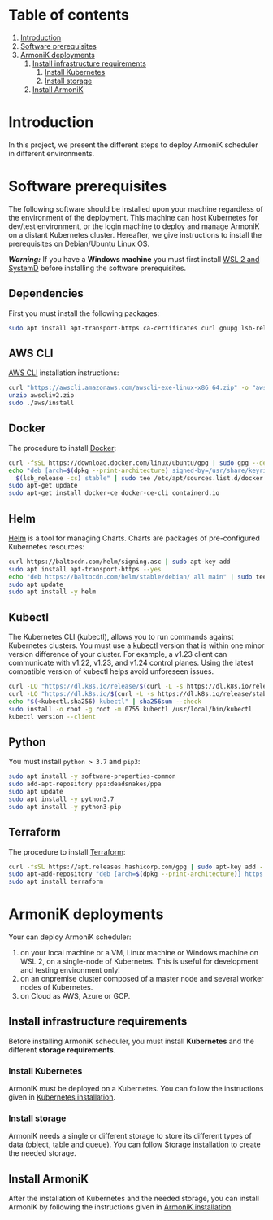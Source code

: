 # Table of contents

1. [Introduction](#introduction)
2. [Software prerequisites](#software-prerequisites)
3. [ArmoniK deployments](#armonik-deployments)
    1. [Install infrastructure requirements](#install-infrastructure-requirements)
        1. [Install Kubernetes](#install-kubernetes)
        2. [Install storage](#install-storage)
    2. [Install ArmoniK](#install-armonik)

# Introduction

In this project, we present the different steps to deploy ArmoniK scheduler in different environments.

# Software prerequisites

The following software should be installed upon your machine regardless of the environment of the deployment. This
machine can host Kubernetes for dev/test environment, or the login machine to deploy and manage ArmoniK on a distant
Kubernetes cluster. Hereafter, we give instructions to install the prerequisites on Debian/Ubuntu Linux OS.

***Warning:*** If you have a **Windows machine** you must first
install [WSL 2 and SystemD](kubernetes/onpremise/localhost/wsl2.md) before installing the software prerequisites.

## Dependencies

First you must install the following packages:

```bash
sudo apt install apt-transport-https ca-certificates curl gnupg lsb-release jq
```

## AWS CLI

[AWS CLI](https://docs.aws.amazon.com/cli/latest/userguide/cli-chap-welcome.html) installation instructions:

```bash
curl "https://awscli.amazonaws.com/awscli-exe-linux-x86_64.zip" -o "awscliv2.zip"
unzip awscliv2.zip
sudo ./aws/install
```

## Docker

The procedure to install [Docker](https://docs.docker.com/engine/install/ubuntu/):

```bash
curl -fsSL https://download.docker.com/linux/ubuntu/gpg | sudo gpg --dearmor -o /usr/share/keyrings/docker-archive-keyring.gpg
echo "deb [arch=$(dpkg --print-architecture) signed-by=/usr/share/keyrings/docker-archive-keyring.gpg] https://download.docker.com/linux/ubuntu \
  $(lsb_release -cs) stable" | sudo tee /etc/apt/sources.list.d/docker.list > /dev/null
sudo apt-get update
sudo apt-get install docker-ce docker-ce-cli containerd.io
```

## Helm

[Helm](https://helm.sh/) is a tool for managing Charts. Charts are packages of pre-configured Kubernetes resources:

```bash
curl https://baltocdn.com/helm/signing.asc | sudo apt-key add -
sudo apt install apt-transport-https --yes
echo "deb https://baltocdn.com/helm/stable/debian/ all main" | sudo tee /etc/apt/sources.list.d/helm-stable-debian.list
sudo apt update
sudo apt install -y helm
```

## Kubectl

The Kubernetes CLI (kubectl), allows you to run commands against Kubernetes clusters. You must use
a [kubectl](https://kubernetes.io/docs/tasks/tools/install-kubectl-linux/) version that is within one minor version
difference of your cluster. For example, a v1.23 client can communicate with v1.22, v1.23, and v1.24 control planes.
Using the latest compatible version of kubectl helps avoid unforeseen issues.

```bash
curl -LO "https://dl.k8s.io/release/$(curl -L -s https://dl.k8s.io/release/stable.txt)/bin/linux/amd64/kubectl"
curl -LO "https://dl.k8s.io/$(curl -L -s https://dl.k8s.io/release/stable.txt)/bin/linux/amd64/kubectl.sha256"
echo "$(<kubectl.sha256) kubectl" | sha256sum --check
sudo install -o root -g root -m 0755 kubectl /usr/local/bin/kubectl
kubectl version --client
```

## Python

You must install `python > 3.7` and `pip3`:

```bash
sudo apt install -y software-properties-common
sudo add-apt-repository ppa:deadsnakes/ppa
sudo apt update
sudo apt install -y python3.7
sudo apt install -y python3-pip
```

## Terraform

The procedure to install [Terraform](https://www.terraform.io/docs/cli/install/apt.html):

```bash
curl -fsSL https://apt.releases.hashicorp.com/gpg | sudo apt-key add -
sudo apt-add-repository "deb [arch=$(dpkg --print-architecture)] https://apt.releases.hashicorp.com $(lsb_release -cs) main"
sudo apt install terraform
```

# ArmoniK deployments

Your can deploy ArmoniK scheduler:

1. on your local machine or a VM, Linux machine or Windows machine on WSL 2, on a single-node of Kubernetes. This is
   useful for development and testing environment only!
2. on an onpremise cluster composed of a master node and several worker nodes of Kubernetes.
3. on Cloud as AWS, Azure or GCP.

## Install infrastructure requirements

Before installing ArmoniK scheduler, you must install **Kubernetes** and the different **storage requirements**.

### Install Kubernetes

ArmoniK must be deployed on a Kubernetes. You can follow the instructions given
in [Kubernetes installation](kubernetes/README.md).

### Install storage

ArmoniK needs a single or different storage to store its different types of data (object, table and queue). You can
follow [Storage installation](storage/README.md) to create the needed storage.

## Install ArmoniK

After the installation of Kubernetes and the needed storage, you can install ArmoniK by following the instructions given
in [ArmoniK installation](armonik/README.md).





